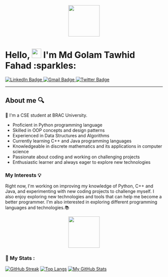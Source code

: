 <div id="header" align="center">
  <img src="https://media.giphy.com/media/3kPDmoWdBpQPNhCnUG/giphy.gif" width="100"/>
</div>

<h1>
  Hello, 
  <img src="https://media.giphy.com/media/hvRJCLFzcasrR4ia7z/giphy.gif" width="30px"/>
    I'm Md Golam Tawhid Fahad :sparkles:
</h1>

<div id="badges">
  <a href="https://www.linkedin.com/in/g-t-fahad">
    <img src="https://img.shields.io/badge/LinkedIn-blue?style=for-the-badge&logo=linkedin&logoColor=white" alt="LinkedIn Badge"/>
  </a>
  <a href="tawhidfahad199@gmail.com">
    <img src="https://img.shields.io/badge/Gmail-red?style=for-the-badge&logo=gmail&logoColor=white" alt="Gmail Badge"/>
  </a>
  <a href="https://twitter.com/g_t_fahad">
    <img src="https://img.shields.io/badge/Twitter-blue?style=for-the-badge&logo=twitter&logoColor=white" alt="Twitter Badge"/>
  </a>
</div>
<img src="https://komarev.com/ghpvc/?username=Golam-Tawhid&style=flat-square&color=blue" alt=""/>

---
## About me :mag:
:school: I'm a CSE student at BRAC University.
- Proficient in Python programming language
- Skilled in OOP concepts and design patterns
- Experienced in Data Structures and Algorithms
- Currently learning C++ and Java programming languages
- Knowledgeable in discrete mathematics and its applications in computer science
- Passionate about coding and working on challenging projects
- Enthusiastic learner and always eager to explore new technologies

### My Interests :bulb:
Right now, I'm working on improving my knowledge of Python, C++ and Java, and experimenting with new coding projects to challenge myself. I also enjoy exploring new technologies and tools that can help me become a better programmer. I'm also interested in exploring different programming languages and technologies.:books:

<div id="header" align="center">
  <img src="https://media.giphy.com/media/HwBlFQZFcAoUcPHZdX/giphy.gif" width="100"/>
</div>

### :star2: My Stats :
[![GitHub Streak](http://github-readme-streak-stats.herokuapp.com?user=Golam-Tawhid&theme=dark&background=000000)](https://git.io/streak-stats)
[![Top Langs](https://github-readme-stats.vercel.app/api/top-langs/?username=Golam-Tawhid&layout=compact&theme=vision-friendly-dark)](https://github.com/anuraghazra/github-readme-stats)
[![My GitHub Stats](https://github-readme-stats.vercel.app/api/?username=Golam-Tawhid&count_private=true&theme=tokyonight&showicons=true)]()
